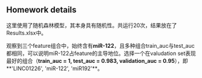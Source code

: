 ## Homework details

这里使用了随机森林模型，其本身具有随机性。共运行20次，结果放在了Results.xlsx中。



观察到三个feature组合中，始终含有**miR-122**，且多种组合train_auc与test_auc都相同，可以说明miR-122占feature的主导地位。选择一个在valudation set表现最好的组合（**train_auc = 1, test_auc = 0.983, validation_auc = 0.95**），即**'LINC01226',  'miR-122', 'miR192'**。

